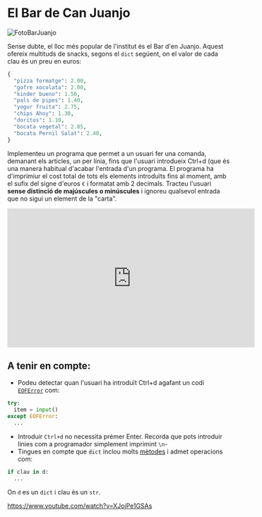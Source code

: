 # El Bar de Can Juanjo

![FotoBarJuanjo](https://vicentcardona.github.io/ProgitractI/logo_juanjo.jpg)

Sense dubte, el lloc més popular de l'institut és el Bar d'en Juanjo. Aquest ofereix multituds de snacks, segons el `dict` següent, on el valor de cada clau és un preu en euros:

```python
{
  "pizza formatge": 2.00,
  "gofre xocolata": 2.00,
  "kinder bueno": 1.50,
  "pals de pipes": 1.40,
  "yogur fruita": 2.75,
  "chips Ahoy": 1.30,
  "doritos": 1.10,
  "bocata vegetal": 2.85,
  "bocata Pernil Salat": 2.40,
}
```

Implementeu un programa que permet a un usuari fer una comanda, demanant els articles, un per línia, fins que l'usuari introdueix Ctrl+d (que és una manera habitual d'acabar l'entrada d'un programa. El programa ha d'imprimiur el cost total de tots els elements introduïts fins al moment, amb el sufix del signe d'euros `€` i formatat amb 2 decimals. Tracteu l'usuari **sense distinció de majúscules o minúscules** i ignoreu qualsevol entrada que no sigui un element de la "carta".

<iframe width="560" height="315" src="https://www.youtube.com/watch?v=XJojPe1GSAs" title="YouTube video player" frameborder="0" allow="accelerometer; autoplay; clipboard-write; encrypted-media; gyroscope; picture-in-picture; web-share" allowfullscreen></iframe>

## A tenir en compte:

- Podeu detectar quan l'usuari ha introduït Ctrl+d agafant un codi [`EOFError`](https://docs.python.org/es/3/library/exceptions.html#EOFError) com:
```python
try:
  item = input()
except EOFError:
  ...
```
- Introduir `Ctrl+d` no necessita prémer Enter. Recorda que pots introduir línies com a programador simplement imprimint `\n`-
- Tingues en compte que `dict` inclou molts [mètodes](docs.python.org/es/3/library/stdtypes.html#mapping-types-dict) i admet operacions com:
```python
if clau in d:
  ...
```
On `d` es un `dict` i clau és un `str`.

https://www.youtube.com/watch?v=XJojPe1GSAs
  
